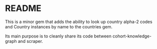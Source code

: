 # README
This is a minor gem that adds the ability to look up country alpha-2 codes and Country instances by name to the countries gem.

Its main purpose is to cleanly share its code between cohort-knowledge-graph and scraper.

